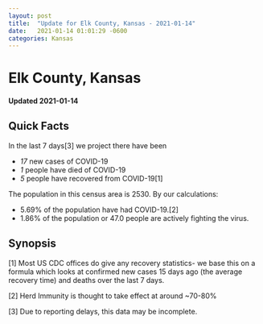 ```yaml
---
layout: post
title:  "Update for Elk County, Kansas - 2021-01-14"
date:   2021-01-14 01:01:29 -0600
categories: Kansas
---
```


# Elk County, Kansas
#### Updated 2021-01-14

## Quick Facts

In the last 7 days[3] we project there have been
- *17* new cases of COVID-19
- *1* people have died of COVID-19
- *5* people have recovered from COVID-19[1]

The population in this census area is 2530. By our calculations:
- 5.69% of the population have had COVID-19.[2]
- 1.86% of the population or 47.0 people are actively fighting the virus.

## Synopsis




[1] Most US CDC offices do give any recovery statistics- we base this on a formula which looks at confirmed new cases
15 days ago (the average recovery time) and deaths over the last 7 days.

[2] Herd Immunity is thought to take effect at around ~70-80%

[3] Due to reporting delays, this data may be incomplete.
 
    